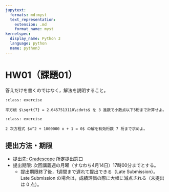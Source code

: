 ```yaml
---
jupytext:
  formats: md:myst
  text_representation:
    extension: .md
    format_name: myst
kernelspec:
  display_name: Python 3
  language: python
  name: python3
---
```


# HW01（課題01）

答えだけを書くのではなく，解法を説明すること。

```{admonition} 問1
:class: exercise

平方根 $\sqrt{7} = 2.6457513110\cdots$ を 3 進数で小数点以下5桁まで計算せよ。
```

```{admonition} 問2
:class: exercise

2 次方程式 $x^2 + 1000000 x + 1 = 0$ の解を有効桁数 7 桁まで求めよ。
```

## 提出方法・期限

- 提出先: [Gradescope](https://www.gradescope.com/) 所定提出窓口
- 提出期限: 次回講義週の月曜（すなわち4月14日）17時00分までとする。
  - 提出期限終了後，1週間まで遅れて提出できる（Late Submission）。Late Submission の場合は，成績評価の際に大幅に減点される（未提出は 0 点）。
